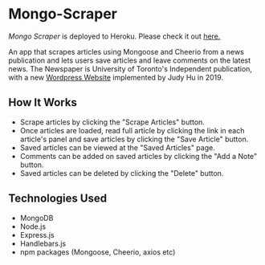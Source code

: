 # Mongo-Scraper
*Mongo Scraper* is deployed to Heroku. Please check it out [here.](https://mongo-scraper11.herokuapp.com/)

An app that scrapes articles using Mongoose and Cheerio from a news publication and lets users save articles and leave comments on the latest news. The Newspaper is University of Toronto's Independent publication, with a new [Wordpress Website](https://thenewspaper.ca/) implemented by Judy Hu in 2019. 

## How It Works
- Scrape articles by clicking the "Scrape Articles" button.
- Once articles are loaded, read full article by clicking the link in each article's panel and save articles by clicking the "Save Article" button.
- Saved articles can be viewed at the "Saved Articles" page.
- Comments can be added on saved articles by clicking the "Add a Note" button.
- Saved articles can be deleted by clicking the "Delete" button.

## Technologies Used
- MongoDB
- Node.js
- Express.js
- Handlebars.js
- npm packages (Mongoose, Cheerio, axios etc)
  
